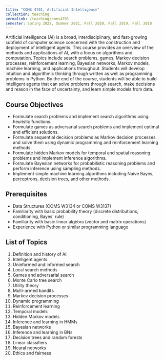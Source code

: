 ```yaml
---
title: "COMS 4701, Artificial Intelligence"
collection: teaching
permalink: /teaching/coms4701
semester: Spring 2022, Summer 2021, Fall 2020, Fall 2019, Fall 2018
---
```


Artificial intelligence (AI) is a broad, interdisciplinary, and fast-growing subfield of computer science concerned with the construction and deployment of intelligent agents. This course provides an overview of the methods and applications of AI, with a focus on algorithms and computation. Topics include search problems, games, Markov decision processes, reinforcement learning, Bayesian networks, Markov models, machine learning, and applications throughout. Students will develop intuition and algorithmic thinking through written as well as programming problems in Python. By the end of the course, students will be able to build intelligent agents that can solve problems through search, make decisions and reason in the face of uncertainty, and learn simple models from data.

## Course Objectives
- Formulate search problems and implement search algorithms using heuristic functions.
- Formulate games as adversarial search problems and implement optimal and efficient solutions.
- Formulate sequential decision problems as Markov decision processes and solve them using dynamic programming and reinforcement learning methods.
- Formulate hidden Markov models for temporal and spatial reasoning problems and implement inference algorithms.
- Formulate Bayesian networks for probabilistic reasoning problems and perform inference using sampling methods.
- Implement simple machine learning algorithms including Naive Bayes, perceptrons, decision trees, and other methods.

## Prerequisites
- Data Structures (COMS W3134 or COMS W3137)
- Familiarity with basic probability theory (discrete distributions, conditioning, Bayes' rule)
- Familiarity with basic linear algebra (vector and matrix operations)
- Experience with Python or similar programming language

## List of Topics
1. Definition and history of AI
2. Intelligent agents
3. Uninformed and informed search
4. Local search methods
5. Games and adversarial search
6. Monte Carlo tree search
7. Utility theory
8. Multi-armed bandits
9. Markov decision processes
10. Dynamic programming
11. Reinforcement learning
12. Temporal models
13. Hidden Markov models
14. Inference and learning in HMMs
15. Bayesian networks
16. Inference and learning in BNs
17. Decision trees and random forests
18. Linear classifiers
19. Neural networks
20. Ethics and fairness
